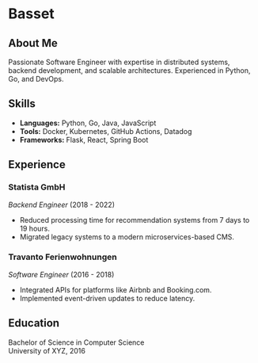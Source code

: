 # Basset

## About Me
Passionate Software Engineer with expertise in distributed systems, backend development, and scalable architectures. Experienced in Python, Go, and DevOps.

## Skills
- **Languages:** Python, Go, Java, JavaScript
- **Tools:** Docker, Kubernetes, GitHub Actions, Datadog
- **Frameworks:** Flask, React, Spring Boot

## Experience
### Statista GmbH
*Backend Engineer* (2018 - 2022)
- Reduced processing time for recommendation systems from 7 days to 19 hours.
- Migrated legacy systems to a modern microservices-based CMS.

### Travanto Ferienwohnungen
*Software Engineer* (2016 - 2018)
- Integrated APIs for platforms like Airbnb and Booking.com.
- Implemented event-driven updates to reduce latency.

## Education
Bachelor of Science in Computer Science  
University of XYZ, 2016
